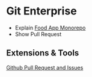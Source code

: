 # Git Enterprise

- Explain [Food App Monorepo](https://github.com/arambazamba/food-app/)
- Show Pull Request

## Extensions & Tools

[Github Pull Request and Issues](https://marketplace.visualstudio.com/items?itemName=GitHub.vscode-pull-request-github)